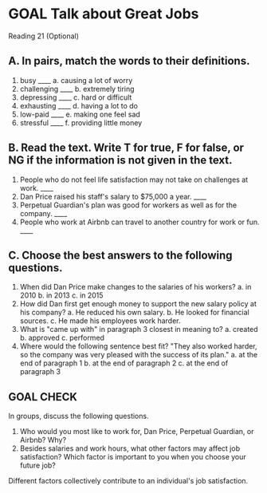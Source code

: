 # GOAL Talk about Great Jobs

Reading 21 (Optional)

## A. In pairs, match the words to their definitions.
1. busy ____ a. causing a lot of worry
2. challenging ____ b. extremely tiring
3. depressing ____ c. hard or difficult
4. exhausting ____ d. having a lot to do
5. low-paid ____ e. making one feel sad
6. stressful ____ f. providing little money

## B. Read the text. Write T for true, F for false, or NG if the information is not given in the text.
1. People who do not feel life satisfaction may not take on challenges at work. ____
2. Dan Price raised his staff's salary to $75,000 a year. ____
3. Perpetual Guardian's plan was good for workers as well as for the company. ____
4. People who work at Airbnb can travel to another country for work or fun. ____

## C. Choose the best answers to the following questions.
1. When did Dan Price make changes to the salaries of his workers?
   a. in 2010    b. in 2013    c. in 2015
2. How did Dan first get enough money to support the new salary policy at his company?
   a. He reduced his own salary.
   b. He looked for financial sources.
   c. He made his employees work harder.
3. What is "came up with" in paragraph 3 closest in meaning to?
   a. created    b. approved    c. performed
4. Where would the following sentence best fit?
   "They also worked harder, so the company was very pleased with the success of its plan."
   a. at the end of paragraph 1
   b. at the end of paragraph 2
   c. at the end of paragraph 3

## GOAL CHECK
In groups, discuss the following questions.
1. Who would you most like to work for, Dan Price, Perpetual Guardian, or Airbnb? Why?
2. Besides salaries and work hours, what other factors may affect job satisfaction? Which factor is important to you when you choose your future job?

Different factors collectively contribute to an individual's job satisfaction.